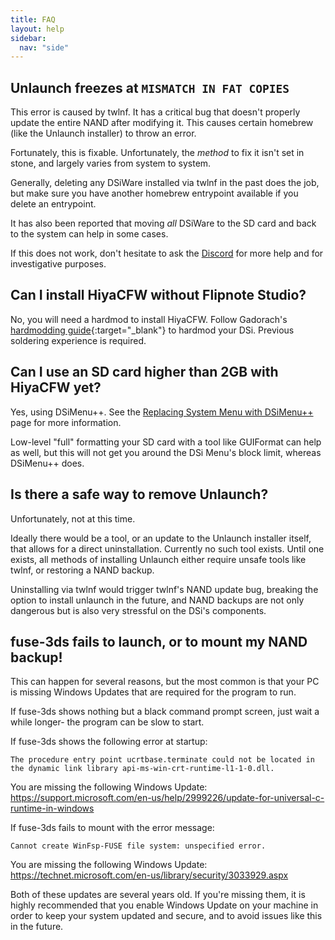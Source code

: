 ```yaml
---
title: FAQ
layout: help
sidebar:
  nav: "side"
---
```


## Unlaunch freezes at `MISMATCH IN FAT COPIES`

This error is caused by twlnf. It has a critical bug that doesn't properly update the entire NAND after modifying it. This causes certain homebrew (like the Unlaunch installer) to throw an error.

Fortunately, this is fixable. Unfortunately, the *method* to fix it isn't set in stone, and largely varies from system to system.

Generally, deleting any DSiWare installed via twlnf in the past does the job, but make sure you have another homebrew entrypoint available if you delete an entrypoint.

It has also been reported that moving *all* DSiWare to the SD card and back to the system can help in some cases.

If this does not work, don't hesitate to ask the [Discord](/help/discord) for more help and for investigative purposes.

## Can I install HiyaCFW without Flipnote Studio?

No, you will need a hardmod to install HiyaCFW. Follow Gadorach's [hardmodding guide](https://gbatemp.net/threads/dsi-downgrading-the-complete-guide.393682/){:target="_blank"} to hardmod your DSi. Previous soldering experience is required.

## Can I use an SD card higher than 2GB with HiyaCFW yet?

Yes, using DSiMenu++. See the [Replacing System Menu with DSiMenu++](/more/replacing-system-menu/) page for more information.

Low-level "full" formatting your SD card with a tool like GUIFormat can help as well, but this will not get you around the DSi Menu's block limit, whereas DSiMenu++ does.

## Is there a safe way to remove Unlaunch?

Unfortunately, not at this time. 

Ideally there would be a tool, or an update to the Unlaunch installer itself, that allows for a direct uninstallation. Currently no such tool exists. Until one exists, all methods of installing Unlaunch either require unsafe tools like twlnf, or restoring a NAND backup.

Uninstalling via twlnf would trigger twlnf's NAND update bug, breaking the option to install unlaunch in the future, and NAND backups are not only dangerous but is also very stressful on the DSi's components.

## fuse-3ds fails to launch, or to mount my NAND backup!

This can happen for several reasons, but the most common is that your PC is missing Windows Updates that are required for the program to run.

If fuse-3ds shows nothing but a black command prompt screen, just wait a while longer- the program can be slow to start.

If fuse-3ds shows the following error at startup:

`The procedure entry point ucrtbase.terminate could not be located in the dynamic link library api-ms-win-crt-runtime-l1-1-0.dll.`

You are missing the following Windows Update: https://support.microsoft.com/en-us/help/2999226/update-for-universal-c-runtime-in-windows

If fuse-3ds fails to mount with the error message:

`Cannot create WinFsp-FUSE file system: unspecified error.`

You are missing the following Windows Update: https://technet.microsoft.com/en-us/library/security/3033929.aspx

Both of these updates are several years old. If you're missing them, it is highly recommended that you enable Windows Update on your machine in order to keep your system updated and secure, and to avoid issues like this in the future.